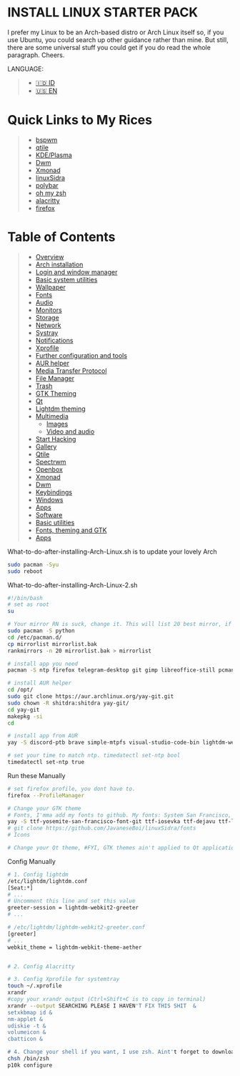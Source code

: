 # INSTALL LINUX STARTER PACK
I prefer my Linux to be an Arch-based distro or Arch Linux itself so, if you use Ubuntu, you could search up other guidance rather than mine. But still, there are some universal stuff you could get if you do read the whole paragraph. Cheers.

LANGUAGE:
>- [🇮🇩 ID](./README.id.md)
>- [🇺🇸 EN](./README.md)

# Quick Links to My Rices
>- [bspwm](https://github.com/JavaneseBoi/404)
>- [qtile](https://github.com/JavaneseBoi/404)
>- [KDE/Plasma](https://github.com/JavaneseBoi/404)
>- [Dwm](https://github.com/JavaneseBoi/404)
>- [Xmonad](https://github.com/JavaneseBoi/404)
>- [linuxSidra](https://github.com/JavaneseBoi/404)
>- [polybar](https://github.com/JavaneseBoi/404)
>- [oh my zsh](https://github.com/JavaneseBoi/404)
>- [alacritty](https://github.com/JavaneseBoi/404)
>- [firefox](https://github.com/JavaneseBoi/404)

# Table of Contents
>- [Overview](#overview)
>- [Arch installation](#arch-installation)
>- [Login and window manager](#login-and-window-manager)
>- [Basic system utilities](#basic-system-utilities)
>  - [Wallpaper](#wallpaper)
>  - [Fonts](#fonts)
>  - [Audio](#audio)
>  - [Monitors](#monitors)
>  - [Storage](#storage)
>  - [Network](#network)
>  - [Systray](#systray)
>  - [Notifications](#notifications)
>  - [Xprofile](#xprofile)
>- [Further configuration and tools](#further-configuration-and-tools)
>  - [AUR helper](#aur-helper)
>  - [Media Transfer Protocol](#media-transfer-protocol)
>  - [File Manager](#file-manager)
>  - [Trash](#trash)
>  - [GTK Theming](#gtk-theming)
>  - [Qt](#qt)
>  - [Lightdm theming](#lightdm-theming)
>  - [Multimedia](#multimedia)
>    - [Images](#images)
>    - [Video and audio](#video-and-audio)
>  - [Start Hacking](#start-hacking)
>- [Gallery](#gallery)
>  - [Qtile](#qtile)
>  - [Spectrwm](#spectrwm)
>  - [Openbox](#openbox)
>  - [Xmonad](#xmonad)
>  - [Dwm](#dwm)
>- [Keybindings](#keybindings)
>  - [Windows](#windows)
>  - [Apps](#apps)
>- [Software](#software)
>  - [Basic utilities](#basic-utilities)
>  - [Fonts, theming and GTK](#fonts-theming-and-gtk)
>  - [Apps](#apps-1)

What-to-do-after-installing-Arch-Linux.sh is to update your lovely Arch
```sh
sudo pacman -Syu
sudo reboot
```


What-to-do-after-installing-Arch-Linux-2.sh
```sh
#!/bin/bash
# set as root
su

# Your mirror RN is suck, change it. This will list 20 best mirror, if you greed enough, change it to 696969.
sudo pacman -S python
cd /etc/pacman.d/
cp mirrorlist mirrorlist.bak
rankmirrors -n 20 mirrorlist.bak > mirrorlist

# install app you need 
pacman -S ntp firefox telegram-desktop git gimp libreoffice-still pcmanfm vlc libmtp lightdm-webkit2-greeter alacritty geeqie nitrogen pulseaudio pavucontrol arandr network-manager-applet udiskie ntfs-3g libnotify notification-daemon volumeicon cbatticon xorg-xinit rofi picom zsh

# install AUR helper
cd /opt/
sudo git clone https://aur.archlinux.org/yay-git.git
sudo chown -R shitdra:shitdra yay-git/
cd yay-git
makepkg -si
cd

# install app from AUR
yay -S discord-ptb brave simple-mtpfs visual-studio-code-bin lightdm-webkit-theme-aether 7-zip noto-fonts-cjk

# set your time to match ntp. timedatectl set-ntp bool
timedatectl set-ntp true
```



Run these Manually
```sh
# set firefox profile, you dont have to.
firefox --ProfileManager

# Change your GTK theme
# Fonts, I'mma add my fonts to github. My fonts: System San Francisco, Iosevka, Material Design
yay -S ttf-yosemite-san-francisco-font-git ttf-iosevka ttf-dejavu ttf-liberation noto-fonts
# git clone https://github.com/JavaneseBoi/linuxSidra/fonts
# Icons

# Change your Qt theme, #FYI, GTK themes ain't applied to Qt applications, mate.
```

Config Manually
```sh
# 1. Config lightdm
/etc/lightdm/lightdm.conf
[Seat:*]
# ...
# Uncomment this line and set this value
greeter-session = lightdm-webkit2-greeter
# ...

# /etc/lightdm/lightdm-webkit2-greeter.conf
[greeter]
# ...
webkit_theme = lightdm-webkit-theme-aether


# 2. Config Alacritty

# 3. Config Xprofile for systemtray
touch ~/.xprofile
xrandr
#copy your xrandr output (Ctrl+Shift+C is to copy in terminal)
xrandr --output SEARCHING PLEASE I HAVEN'T FIX THIS SHIT  &
setxkbmap id &
nm-applet &
udiskie -t &
volumeicon &
cbatticon &

# 4. Change your shell if you want, I use zsh. Aint't forget to download p10k and config it
chsh /bin/zsh
p10k configure
```
